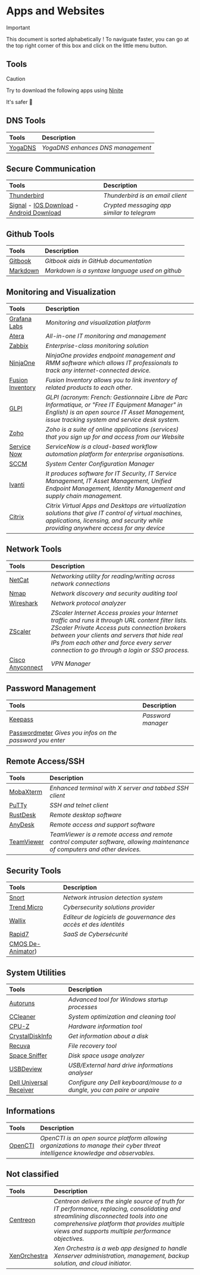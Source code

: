 # Apps and Websites

>[!important]
>This document is sorted alphabetically ! To naviguate faster, you can go at the top right corner of this box and click on the little menu button.

## Tools

>[!Caution]
>Try to download the following apps using [Ninite](https://ninite.com/)
>
>It's safer 🔐

## DNS Tools

| Tools | Description |
|:------|:-----------|
| [YogaDNS](https://www.yogadns.com/) | *YogaDNS enhances DNS management* |

## Secure Communication

| Tools | Description |
|:------|:-----------|
[Thunderbird](https://www.thunderbird.net/en-US/)| *Thunderbird is an email client*|
|[Signal](https://en.wikipedia.org/wiki/Signal_(messaging_app)) - [IOS Download](https://apps.apple.com/us/app/signal-private-messenger/id874139669) - [Android Download](https://play.google.com/store/apps/details?id=org.thoughtcrime.securesms&hl=en_US)| *Crypted messaging app similar to telegram* |
## Github Tools

| Tools | Description |
|:------|:-----------|
[Gitbook](https://www.gitbook.com/)| *Gitbook aids in GitHub documentation*
[Markdown](https://docs.github.com/fr/get-started/writing-on-github/getting-started-with-writing-and-formatting-on-github/basic-writing-and-formatting-syntax)| *Markdown is a syntaxe language used on github*|

## Monitoring and Visualization

| Tools | Description |
|:------|:-----------|
| [Grafana Labs](https://grafana.com/) | *Monitoring and visualization platform*|
| [Atera](https://www.atera.com/) | *All-in-one IT monitoring and management*|
| [Zabbix](https://www.zabbix.com/) | *Enterprise-class monitoring solution*|
| [NinjaOne](https://www.ninjaone.com/) | *NinjaOne provides endpoint management and RMM software which allows IT professionals to track any internet-connected device.* |
| [Fusion Inventory](https://fusioninventory.org/) |*Fusion Inventory allows you to link inventory of related products to each other.*|
| [GLPI](https://glpi-project.org/) |*GLPI (acronym: French: Gestionnaire Libre de Parc Informatique, or "Free IT Equipment Manager" in English) is an open source IT Asset Management, issue tracking system and service desk system.*|
| [Zoho](https://www.zoho.com/?zredirect=f&zsrc=langdropdown) |*Zoho is a suite of online applications (services) that you sign up for and access from our Website*|
| [Service Now](https://www.servicenow.com) |*ServiceNow is a cloud-based workflow automation platform for enterprise organisations.*|
| [SCCM](https://learn.microsoft.com/en-us/mem/configmgr/core/understand/introduction) | *System Center Configuration Manager* |
| [Ivanti](https://www.ivanti.com/) |*It produces software for IT Security, IT Service Management, IT Asset Management, Unified Endpoint Management, Identity Management and supply chain management.*|
| [Citrix](https://www.citrix.com/)| *Citrix Virtual Apps and Desktops are virtualization solutions that give IT control of virtual machines, applications, licensing, and security while providing anywhere access for any device* |

## Network Tools

| Tools | Description |            
|:------|:-----------|
|[NetCat](https://eternallybored.org/misc/netcat/)| *Networking utility for reading/writing across network connections*|
|[Nmap](https://nmap.org/)| *Network discovery and security auditing tool*|
|[Wireshark](https://www.wireshark.org/download.html)| *Network protocol analyzer*|
|[ZScaler](https://www.zscaler.com/) | *ZScaler Internet Access proxies your Internet traffic and runs it through URL content filter lists. ZScaler Private Access puts connection brokers between your clients and servers that hide real IPs from each other and force every server connection to go through a login or SSO process.* |
|[Cisco Anyconnect](https://www.cisco.com/c/en/us/support/security/anyconnect-secure-mobility-client-v4-x/model.html)| *VPN Manager* |

## Password Management

| Tools | Description |
|:------|:-----------|
|[Keepass](https://keepass.info/)| *Password manager*|
|[Passwordmeter](https://passwormeter.com) *Gives you infos on the password you enter*

## Remote Access/SSH

| Tools | Description |
|:------|:-----------|
|[MobaXterm](https://mobaxterm.mobatek.net/)| *Enhanced terminal with X server and tabbed SSH client*|
|[PuTTy](https://www.putty.org/)| *SSH and telnet client*|
|[RustDesk](https://rustdesk.com/)| *Remote desktop software*|
|[AnyDesk](https://anydesk.com/en)| *Remote access and support software*|
|[TeamViewer](https://www.teamviewer.com/en/download/windows/)| *TeamViewer is a remote access and remote control computer software, allowing maintenance of computers and other devices.* |

## Security Tools

| Tools | Description |
|:------|:-----------|
|[Snort](https://snort.org/)| *Network intrusion detection system*|
|[Trend Micro](https://www.trendmicro.com/en_en/business.html)| *Cybersecurity solutions provider*|
|[Wallix](https://www.wallix.com/) | *Editeur de logiciels de gouvernance des accès et des identités*  |
|[Rapid7](https://www.rapid7.com/)| *SaaS de Cybersécurité* |
|[CMOS De-Animator](http://boginjr.com/it/sw/dev/de-cmos3/))

## System Utilities

| Tools | Description |
|:------|:-----------|
|[Autoruns](https://live.sysinternals.com/Autoruns.exe)| *Advanced tool for Windows startup processes*|
|[CCleaner](https://www.ccleaner.com/)| *System optimization and cleaning tool*|
|[CPU-Z](https://www.cpuid.com/softwares/cpu-z.html)| *Hardware information tool*|
|[CrystalDiskInfo](https://crystaldiskinfo.en.uptodown.com/windows)| *Get information about a disk*|
|[Recuva](http://www.recuva.fr/)| *File recovery tool*|
|[Space Sniffer](https://spacesniffer.fr.softonic.com/)| *Disk space usage analyzer*|
|[USBDeview](https://usbdeview.en.softonic.com/)| *USB/External hard drive informations analyser*|
|[Dell Universal Receiver](https://www.dell.com/support/home/en-us/drivers/driversdetails?driverid=vmrgg) |*Configure any Dell keyboard/mouse to a dungle, you can paire or unpaire*|

## Informations

| Tools | Description |
|:------|:-----------|
|[OpenCTI](https://docs.opencti.io/latest/)| *OpenCTI is an open source platform allowing organizations to manage their cyber threat intelligence knowledge and observables.* |

## Not classified

| Tools | Description |
|:------|:-----------|
|[Centreon]()| *Centreon delivers the single source of truth for IT performance, replacing, consolidating and streamlining disconnected tools into one comprehensive platform that provides multiple views and supports multiple performance objectives.* |
|[XenOrchestra]()| *Xen Orchestra is a web app designed to handle Xenserver administration, management, backup solution, and cloud initiator.* |

